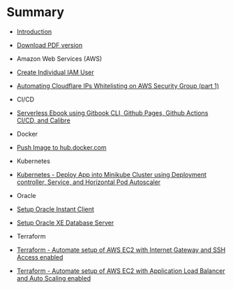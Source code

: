 # Summary

* [Introduction](README.md)
* [Download PDF version](https://github.com/novalagung/learndevops/raw/ebooks/learndevops.pdf)

* Amazon Web Services (AWS)
* [Create Individual IAM User](aws-create-individual-iam-user.md)
* [Automating Cloudflare IPs Whitelisting on AWS Security Group (part 1)](https://novalagung.medium.com/automating-cloudflare-ips-whitelisting-on-aws-security-group-part-1-6215469a4f47)

* CI/CD
* [Serverless Ebook using Gitbook CLI, Github Pages, Github Actions CI/CD, and Calibre](cicd-serverless-ebook-gitbook-github-pages-actions-calibre.md)

* Docker
* [Push Image to hub.docker.com](docker-push-image-to-hub.md)

* Kubernetes
* [Kubernetes - Deploy App into Minikube Cluster using Deployment controller, Service, and Horizontal Pod Autoscaler](kubernetes-minikube-deployment-service-horizontal-autoscale.md)

* Oracle
* [Setup Oracle Instant Client](oracle-setup-instantclient.md)
* [Setup Oracle XE Database Server](oracle-setup-xe-database-server.md)

* Terraform
* [Terraform - Automate setup of AWS EC2 with Internet Gateway and SSH Access enabled](terraform-aws-ec2-internet-gateway-ssh.md)
* [Terraform - Automate setup of AWS EC2 with Application Load Balancer and Auto Scaling enabled](terraform-aws-load-balancer-auto-scaling.md)

